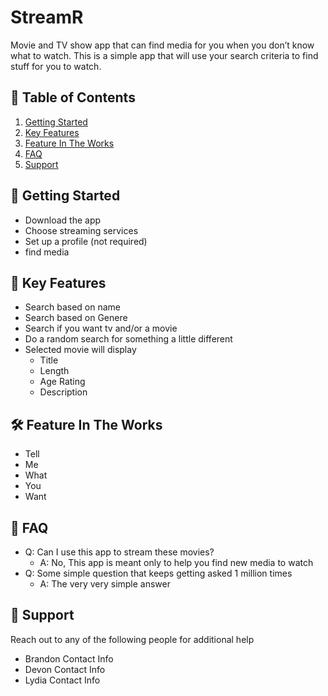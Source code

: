 ﻿# StreamR
Movie and TV show app that can find media for you when you don’t know what to watch. 
This is a simple app that will use your search criteria to find stuff for you to watch.  

## 📘 Table of Contents
1. [Getting Started](#GettingStarted)
2. [Key Features](#KeyFeatures)
3. [Feature In The Works](#FITW)
4. [FAQ](#FAQ)
5. [Support](#Support)

## 📱 Getting Started <a name="GettingStarted"></a>
* Download the app
* Choose streaming services
* Set up a profile (not required)
* find media  

## 🔑 Key Features <a name="KeyFeatures"></a>
* Search based on name
* Search based on Genere
* Search if you want tv and/or a movie
* Do a random search for something a little different
* Selected movie will display 
  * Title
  * Length
  * Age Rating
  * Description

## 🛠 Feature In The Works <a name="FITW"></a>
* Tell
* Me
* What
* You
* Want

## 💬 FAQ <a name="FAQ"></a>
* Q: Can I use this app to stream these movies?
  * A: No, This app is meant only to help you find new media to watch  
* Q: Some simple question that keeps getting asked 1 million times
  * A: The very very simple answer
  
## 👥 Support <a name="Support"></a>
Reach out to any of the following people for additional help
* Brandon Contact Info
* Devon Contact Info
* Lydia Contact Info
